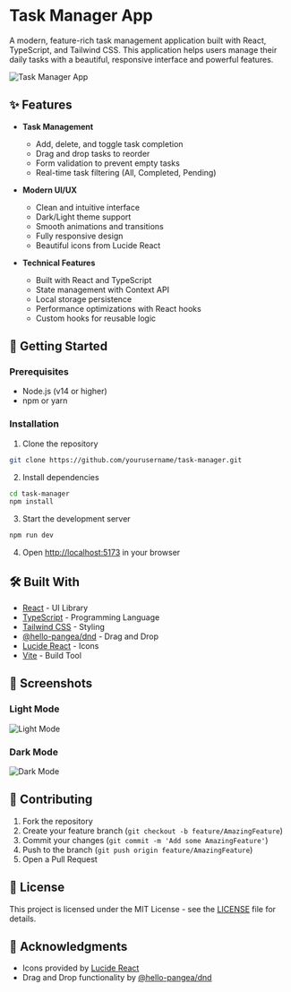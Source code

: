 # Task Manager App

A modern, feature-rich task management application built with React, TypeScript, and Tailwind CSS. This application helps users manage their daily tasks with a beautiful, responsive interface and powerful features.

![Task Manager App](https://images.unsplash.com/photo-1484480974693-6ca0a78fb36b?auto=format&fit=crop&q=80&w=2072)

## ✨ Features

- **Task Management**
  - Add, delete, and toggle task completion
  - Drag and drop tasks to reorder
  - Form validation to prevent empty tasks
  - Real-time task filtering (All, Completed, Pending)

- **Modern UI/UX**
  - Clean and intuitive interface
  - Dark/Light theme support
  - Smooth animations and transitions
  - Fully responsive design
  - Beautiful icons from Lucide React

- **Technical Features**
  - Built with React and TypeScript
  - State management with Context API
  - Local storage persistence
  - Performance optimizations with React hooks
  - Custom hooks for reusable logic

## 🚀 Getting Started

### Prerequisites

- Node.js (v14 or higher)
- npm or yarn

### Installation

1. Clone the repository
```bash
git clone https://github.com/yourusername/task-manager.git
```

2. Install dependencies
```bash
cd task-manager
npm install
```

3. Start the development server
```bash
npm run dev
```

4. Open [http://localhost:5173](http://localhost:5173) in your browser

## 🛠️ Built With

- [React](https://reactjs.org/) - UI Library
- [TypeScript](https://www.typescriptlang.org/) - Programming Language
- [Tailwind CSS](https://tailwindcss.com/) - Styling
- [@hello-pangea/dnd](https://github.com/hello-pangea/dnd) - Drag and Drop
- [Lucide React](https://lucide.dev/) - Icons
- [Vite](https://vitejs.dev/) - Build Tool

## 📱 Screenshots

### Light Mode
![Light Mode](https://images.unsplash.com/photo-1484480974693-6ca0a78fb36b?auto=format&fit=crop&q=80&w=2072)

### Dark Mode
![Dark Mode](https://images.unsplash.com/photo-1555066931-4365d14bab8c?auto=format&fit=crop&q=80&w=2070)

## 🤝 Contributing

1. Fork the repository
2. Create your feature branch (`git checkout -b feature/AmazingFeature`)
3. Commit your changes (`git commit -m 'Add some AmazingFeature'`)
4. Push to the branch (`git push origin feature/AmazingFeature`)
5. Open a Pull Request

## 📄 License

This project is licensed under the MIT License - see the [LICENSE](LICENSE) file for details.

## 👏 Acknowledgments

- Icons provided by [Lucide React](https://lucide.dev/)
- Drag and Drop functionality by [@hello-pangea/dnd](https://github.com/hello-pangea/dnd)